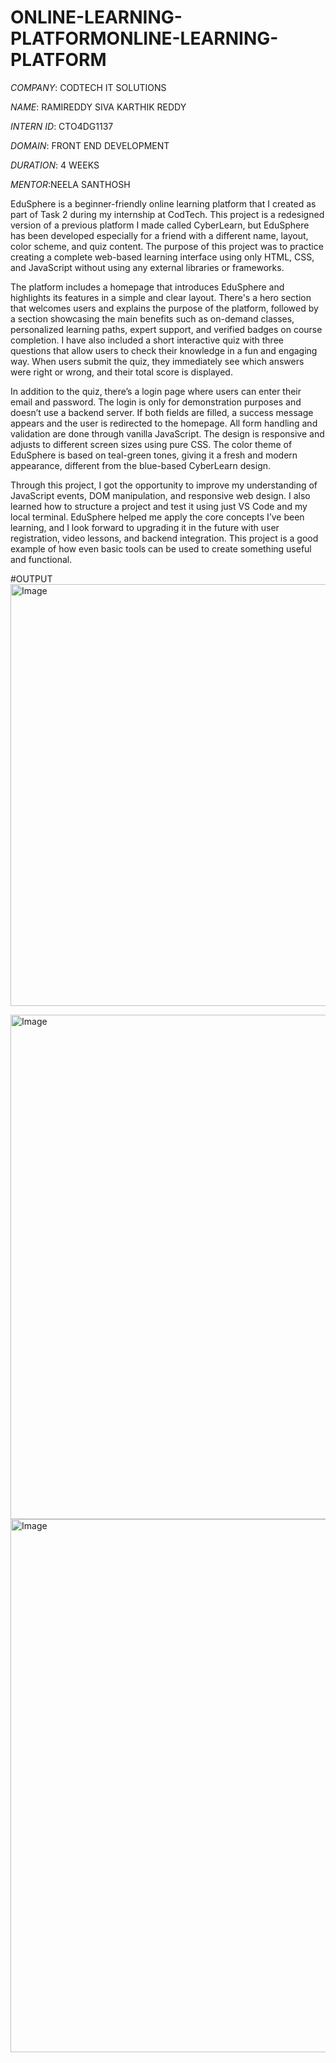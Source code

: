 # ONLINE-LEARNING-PLATFORMONLINE-LEARNING-PLATFORM

*COMPANY*: CODTECH IT SOLUTIONS

*NAME*: RAMIREDDY SIVA KARTHIK REDDY

*INTERN ID*: CTO4DG1137

*DOMAIN*: FRONT END DEVELOPMENT

*DURATION*: 4 WEEKS

*MENTOR*:NEELA SANTHOSH

EduSphere is a beginner-friendly online learning platform that I created as part of Task 2 during my internship at CodTech. This project is a redesigned version of a previous platform I made called CyberLearn, but EduSphere has been developed especially for a friend with a different name, layout, color scheme, and quiz content. The purpose of this project was to practice creating a complete web-based learning interface using only HTML, CSS, and JavaScript without using any external libraries or frameworks.

The platform includes a homepage that introduces EduSphere and highlights its features in a simple and clear layout. There's a hero section that welcomes users and explains the purpose of the platform, followed by a section showcasing the main benefits such as on-demand classes, personalized learning paths, expert support, and verified badges on course completion. I have also included a short interactive quiz with three questions that allow users to check their knowledge in a fun and engaging way. When users submit the quiz, they immediately see which answers were right or wrong, and their total score is displayed.

In addition to the quiz, there’s a login page where users can enter their email and password. The login is only for demonstration purposes and doesn’t use a backend server. If both fields are filled, a success message appears and the user is redirected to the homepage. All form handling and validation are done through vanilla JavaScript. The design is responsive and adjusts to different screen sizes using pure CSS. The color theme of EduSphere is based on teal-green tones, giving it a fresh and modern appearance, different from the blue-based CyberLearn design.

Through this project, I got the opportunity to improve my understanding of JavaScript events, DOM manipulation, and responsive web design. I also learned how to structure a project and test it using just VS Code and my local terminal. EduSphere helped me apply the core concepts I’ve been learning, and I look forward to upgrading it in the future with user registration, video lessons, and backend integration. This project is a good example of how even basic tools can be used to create something useful and functional.

#OUTPUT
<img width="1906" height="675" alt="Image" src="https://github.com/user-attachments/assets/760db1d2-58b7-4967-8a3a-d2e75155806b" />

<img width="1886" height="807" alt="Image" src="https://github.com/user-attachments/assets/9119a4f0-a07a-4c6a-b4f8-56b95382bea5" />

<img width="1900" height="853" alt="Image" src="https://github.com/user-attachments/assets/84b4fe2a-bf75-4df9-8343-a98b008dda4a" />

